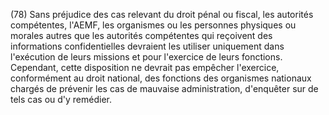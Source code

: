 (78) Sans préjudice des cas relevant du droit pénal ou fiscal, les autorités compétentes, l'AEMF, les organismes ou les personnes physiques ou morales autres que les autorités compétentes qui reçoivent des informations confidentielles devraient les utiliser uniquement dans l'exécution de leurs missions et pour l'exercice de leurs fonctions. Cependant, cette disposition ne devrait pas empêcher l'exercice, conformément au droit national, des fonctions des organismes nationaux chargés de prévenir les cas de mauvaise administration, d'enquêter sur de tels cas ou d'y remédier.